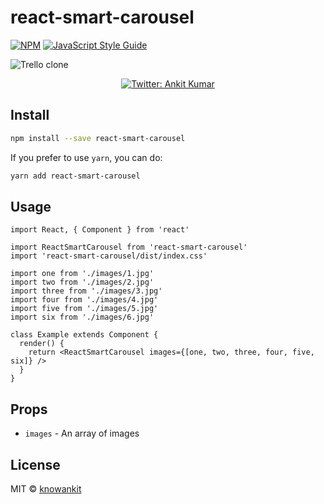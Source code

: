 # react-smart-carousel

[![NPM](https://img.shields.io/npm/v/react-smart-carousel.svg)](https://www.npmjs.com/package/react-smart-carousel) [![JavaScript Style Guide](https://img.shields.io/badge/code_style-standard-brightgreen.svg)](https://standardjs.com)

![Trello clone](https://github.com/knowankit/react-smart-carousel/blob/develop/smart-carousel.gif)
<p align="center">
  <a href="https://twitter.com/knowankit">
    <img alt="Twitter: Ankit Kumar" src="https://img.shields.io/twitter/follow/knowankit.svg?style=social" target="_blank" />
  </a>
</p>

## Install

```bash
npm install --save react-smart-carousel
```

If you prefer to use `yarn`, you can do:

```bash
yarn add react-smart-carousel
```

## Usage

```tsx
import React, { Component } from 'react'

import ReactSmartCarousel from 'react-smart-carousel'
import 'react-smart-carousel/dist/index.css'

import one from './images/1.jpg'
import two from './images/2.jpg'
import three from './images/3.jpg'
import four from './images/4.jpg'
import five from './images/5.jpg'
import six from './images/6.jpg'

class Example extends Component {
  render() {
    return <ReactSmartCarousel images={[one, two, three, four, five, six]} />
  }
}
```

## Props

* `images` - An array of images

## License

MIT © [knowankit](https://github.com/knowankit)
